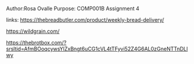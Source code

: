 Author:Rosa Ovalle
Purpose: COMP001B Assignment 4

links: 
https://thebreadbutler.com/product/weekly-bread-delivery/

https://wildgrain.com/

https://thebrotbox.com/?srsltid=AfmBOoqcywsYlZxBngt6uCG1cVL4tTFyvi52Z4G6AL0zGneNTTnDLlwy
